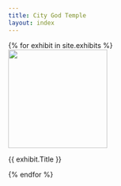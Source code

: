 ```yaml
---
title: City God Temple
layout: index
---
```


<div id="introduction">
  <p>
  </p>
</div>

<table id=pictures>

  <div id=exhibit>
  {% for exhibit in site.exhibits %}
  <div id = "grid_cell">
    <img src="{{ exhibit.Index_image_url }}" width=200px height=200px>
    <p> {{ exhibit.Title }} </p>
 </div>

{% endfor %}

</div>


</table>

